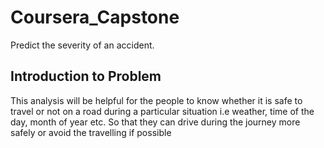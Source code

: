 # Coursera_Capstone
Predict the severity of an accident.

## Introduction to Problem
This analysis will be helpful for the people to know whether it is safe to travel or not on a road during a particular
situation i.e weather, time of the day, month of year etc. So that they can drive during the journey more safely or avoid the travelling if possible

